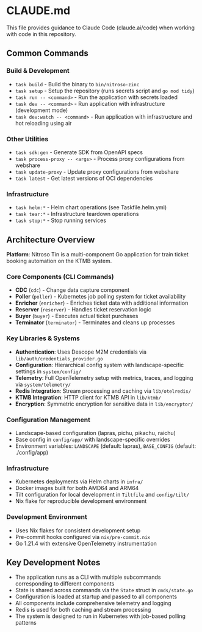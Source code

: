 # CLAUDE.md

This file provides guidance to Claude Code (claude.ai/code) when working with code in this repository.

## Common Commands

### Build & Development

- `task build` - Build the binary to `bin/nitroso-zinc`
- `task setup` - Setup the repository (runs secrets script and `go mod tidy`)
- `task run -- <command>` - Run the application with secrets loaded
- `task dev -- <command>` - Run application with infrastructure (development mode)
- `task dev:watch -- <command>` - Run application with infrastructure and hot reloading using air

### Other Utilities

- `task sdk:gen` - Generate SDK from OpenAPI specs
- `task process-proxy -- <args>` - Process proxy configurations from webshare
- `task update-proxy` - Update proxy configurations from webshare
- `task latest` - Get latest versions of OCI dependencies

### Infrastructure

- `task helm:*` - Helm chart operations (see Taskfile.helm.yml)
- `task tear:*` - Infrastructure teardown operations
- `task stop:*` - Stop running services

## Architecture Overview

**Platform**: Nitroso Tin is a multi-component Go application for train ticket booking automation on the KTMB system.

### Core Components (CLI Commands)

- **CDC** (`cdc`) - Change data capture component
- **Poller** (`poller`) - Kubernetes job polling system for ticket availability
- **Enricher** (`enricher`) - Enriches ticket data with additional information
- **Reserver** (`reserver`) - Handles ticket reservation logic
- **Buyer** (`buyer`) - Executes actual ticket purchases
- **Terminator** (`terminator`) - Terminates and cleans up processes

### Key Libraries & Systems

- **Authentication**: Uses Descope M2M credentials via `lib/auth/credentials_provider.go`
- **Configuration**: Hierarchical config system with landscape-specific settings in `system/config/`
- **Telemetry**: Full OpenTelemetry setup with metrics, traces, and logging via `system/telemetry/`
- **Redis Integration**: Stream processing and caching via `lib/otelredis/`
- **KTMB Integration**: HTTP client for KTMB API in `lib/ktmb/`
- **Encryption**: Symmetric encryption for sensitive data in `lib/encryptor/`

### Configuration Management

- Landscape-based configuration (lapras, pichu, pikachu, raichu)
- Base config in `config/app/` with landscape-specific overrides
- Environment variables: `LANDSCAPE` (default: lapras), `BASE_CONFIG` (default: ./config/app)

### Infrastructure

- Kubernetes deployments via Helm charts in `infra/`
- Docker images built for both AMD64 and ARM64
- Tilt configuration for local development in `Tiltfile` and `config/tilt/`
- Nix flake for reproducible development environment

### Development Environment

- Uses Nix flakes for consistent development setup
- Pre-commit hooks configured via `nix/pre-commit.nix`
- Go 1.21.4 with extensive OpenTelemetry instrumentation

## Key Development Notes

- The application runs as a CLI with multiple subcommands corresponding to different components
- State is shared across commands via the `State` struct in `cmds/state.go`
- Configuration is loaded at startup and passed to all components
- All components include comprehensive telemetry and logging
- Redis is used for both caching and stream processing
- The system is designed to run in Kubernetes with job-based polling patterns
